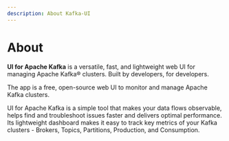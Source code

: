 ```yaml
---
description: About Kafka-UI
---
```


# About

**UI for Apache Kafka** is a versatile, fast, and lightweight web UI for managing Apache Kafka® clusters. Built by developers, for developers.



The app is a free, open-source web UI to monitor and manage Apache Kafka clusters.

UI for Apache Kafka is a simple tool that makes your data flows observable, helps find and troubleshoot issues faster and delivers optimal performance. Its lightweight dashboard makes it easy to track key metrics of your Kafka clusters - Brokers, Topics, Partitions, Production, and Consumption.
